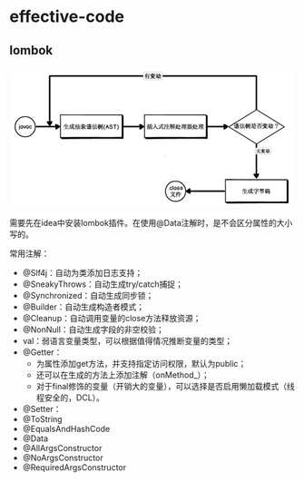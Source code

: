 # effective-code

## lombok

![lombok原理](https://raw.githubusercontent.com/daffupman/markdown-img/master/20200131084918.png)

需要先在idea中安装lombok插件。在使用@Data注解时，是不会区分属性的大小写的。

常用注解：
- @Slf4j：自动为类添加日志支持；
- @SneakyThrows：自动生成try/catch捕捉；
- @Synchronized：自动生成同步锁；
- @Builder：自动生成构造者模式；
- @Cleanup：自动调用变量的close方法释放资源；
- @NonNull：自动生成字段的非空校验；
- val：弱语言变量类型，可以根据值得情况推断变量的类型；
- @Getter：
    - 为属性添加get方法，并支持指定访问权限，默认为public；
    - 还可以在生成的方法上添加注解（onMethod_）；
    - 对于final修饰的变量（开销大的变量），可以选择是否启用懒加载模式（线程安全的，DCL）。
- @Setter：
- @ToString
- @EqualsAndHashCode
- @Data
- @AllArgsConstructor
- @NoArgsConstructor
- @RequiredArgsConstructor